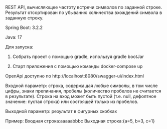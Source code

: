 REST API, вычисляющее частоту встречи символов по заданной строке. Результат отсортирован по убыванию количества вхождений символа в заданную строку.

Spring Boot: 3.2.2

Java: 17


Для запуска:

1. Собрать проект с помощью gradle, используя gradle bootJar

2. Старт приложения с помощью команды docker-compose up


OpenApi доступно по http://localhost:8080/swagger-ui/index.html

Входной параметр: строка, содержащая любые символы, в том числе цифры, знаки препинания, пробелы (количество пробелов не считается в результате). 
Строка на вход может быть пустой (т.е. null, дефолтное значение: пустая строка) или состоящей только из пробелов.

Выходной параметр: результат в фигурных скобках

Пример:
Входная строка:aaaaabbbc
Выходная строка:{a=5, b=3, c=1}
